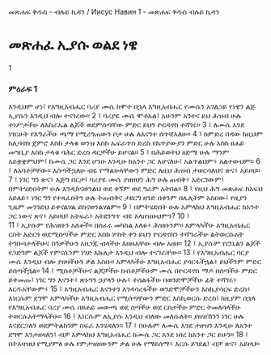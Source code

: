 ﻿
መጽሐፍ ቅዱስ - ብሉይ ኪዳን / Иисус Навин 1 - መጽሐፍ ቅዱስ ብሉይ ኪዳን
# መጽሐፈ ኢያሱ ወልደ ነዌ
1
### ምዕራፍ 1
እንዲህም ሆነ፤ የእግዚአብሔር ባሪያ ሙሴ ከሞተ በኋላ እግዚአብሔር የሙሴን አገልጋይ የነዌን ልጅ ኢያሱን እንዲህ ብሎ ተናገረው።
2 ፤ ባሪያዬ ሙሴ ሞቶአል፤ አሁንም አንተና ይህ ሕዝብ ሁሉ ተነሥታችሁ ለእስራኤል ልጆች ወደምሰጣቸው ምድር ይህን ዮርዳኖስ ተሻገሩ።
3 ፤ ለሙሴ እንደ ነገርሁት የእግራችሁ ጫማ የሚረግጠውን ቦታ ሁሉ ለእናንተ ሰጥቼአለሁ።
4 ፤ ከምድረ በዳው ከዚህም ከሊባኖስ ጀምሮ እስከ ታላቁ ወንዝ እስከ ኤፍራጥስ ድረስ የኬጥያውያን ምድር ሁሉ እስከ ፀሐይ መግቢያ እስከ ታላቁ ባሕር ድረስ ዳርቻችሁ ይሆናል።
5 ፤ በሕይወትህ ዕድሜ ሁሉ ማንም አይቋቋምህም፤ ከሙሴ ጋር እንደ ሆንሁ እንዲሁ ከአንተ ጋር እሆናለሁ፤ አልጥልህም፥ አልተውህም።
6 ፤ ለአባቶቻቸው። እሰጣችኋለሁ ብዬ የማልሁላቸውን ምድር ለዚህ ሕዝብ ታወርሳለህና ጽና፥ አይዞህ።
7 ፤ ነገር ግን ጽና፥ እጅግ በርታ፤ ባሪያዬ ሙሴ ያዘዘህን ሕግ ሁሉ ጠብቅ፥ አድርገውም፤ በምትሄድበትም ሁሉ እንዲከናወንልህ ወደ ቀኝም ወደ ግራም አትበል።
8 ፤ የዚህ ሕግ መጽሐፍ ከአፍህ አይለይ፥ ነገር ግን የተጻፈበትን ሁሉ ትጠብቅና ታደርግ ዘንድ በቀንም በሌሊትም አስበው፤ የዚያን ጊዜም መንገድህ ይቀናልሃል ይከናወንልሃልም።
9 ፤ በምትሄድበት ሁሉ አምላክህ እግዚአብሔር ከአንተ ጋር ነውና ጽና፥ አይዞህ፤ አትፍራ፥ አትደንግጥ ብዬ አላዘዝሁህምን?
10 ፤  
11 ፤ ኢያሱም የሕዝቡን አለቆች። በሰፈሩ መካከል እለፉ፥ ሕዝቡንም። አምላካችሁ እግዚአብሔር ርስት አድርጎ ወደሚሰጣችሁ ምድር እስከ ሦስት ቀን ይህን ዮርዳኖስን ተሻግራችሁ ልትወርሱአት ትገቡባታላችሁና ስንቃችሁን አዘጋጁ ብላችሁ እዘዙአቸው ብሎ አዘዘ።
12 ፤ ኢያሱም የሮቤልን ልጆች የጋድንም ልጆች የምናሴንም ነገድ እኩሌታ እንዲህ ብሎ ተናገራቸው።
13 ፤ የእግዚአብሔር ባርያ ሙሴ እንዲህ ብሎ ያዘዛችሁን ቃል አስቡ። አምላካችሁ እግዚአብሔር ያሳርፋችኋል፥ ይህችንም ምድር ይሰጣችኋል።
14 ፤ ሚስቶቻችሁና ልጆቻችሁ ከብቶቻችሁም ሙሴ በዮርዳኖስ ማዶ በሰጣችሁ ምድር ይቀመጡ፤ ነገር ግን እናንተ፥ ጽኑዓን ኃያላን ሁሉ፥ ተሰልፋችሁ በወንድሞቻችሁ ፊት ተሻገሩ፥ እርዱአቸውም፥
15 ፤ እግዚአብሔር እናንተን እንዳሳረፋችሁ ወንድሞቻችሁን እስኪያሳርፍ ድረስ፥ እነርሱም ደግሞ አምላካችሁ እግዚአብሔር የሚሰጣቸውን ምድር እስኪወርሱ ድረስ፤ ከዚያም በኋላ የእግዚአብሔር ባሪያ ሙሴ በፀሐይ መውጫ ወደ ሰጣችሁ ወደ ርስታችሁ ምድር ትመለሳላችሁ ትወርሱአትማላችሁ።
16 ፤ እነርሱም ለኢያሱ እንዲህ ብለው መለሱለት። ያዘዝኸንን ነገር ሁሉ እናደርጋለን ወደምትልከንም ስፍራ እንሄዳለን።
17 ፤ በሁሉም ለሙሴ እንደ ታዘዝን እንዲሁ ለአንተ ደግሞ እንታዘዛለን፤ ብቻ አምላክህ እግዚአብሔር ከሙሴ ጋር እንደ ነበረ ከአንተ ጋር ይሁን።
18 ፤ በትእዛዝህ የሚያምፅ ሁሉ የምታዝዘውንም ቃል ሁሉ የማይሰማ፥ እርሱ ይገደል፤ ብቻ ጽና፥ አይዞህ።
